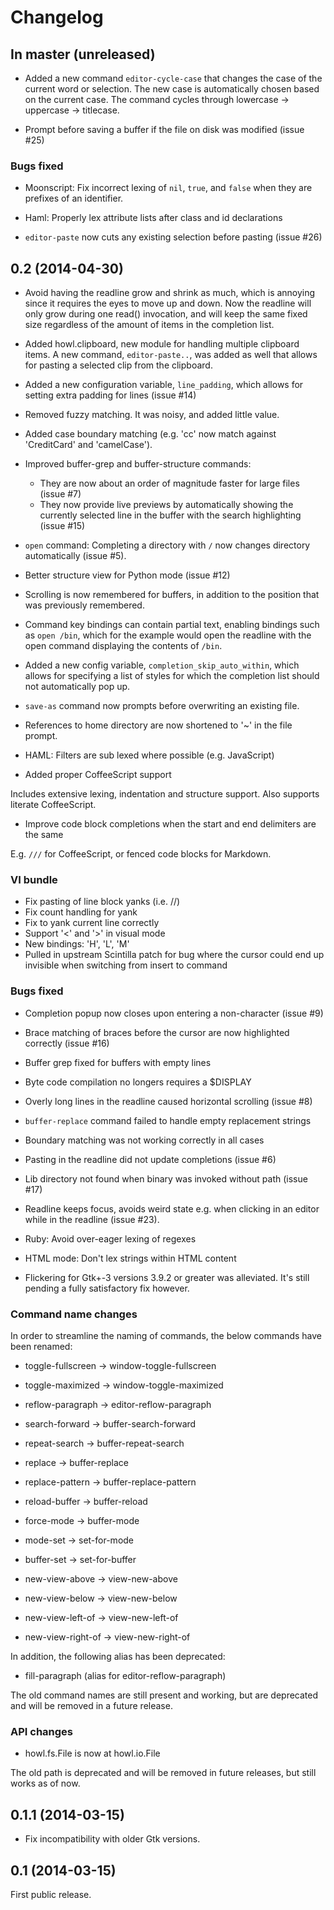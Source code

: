 # Changelog

## In master (unreleased)

- Added a new command `editor-cycle-case` that changes the case of the current
word or selection. The new case is automatically chosen based on the current
case. The command cycles through lowercase -> uppercase -> titlecase.

- Prompt before saving a buffer if the file on disk was modified (issue #25)

### Bugs fixed

- Moonscript: Fix incorrect lexing of `nil`, `true`, and `false` when they are
prefixes of an identifier.

- Haml: Properly lex attribute lists after class and id declarations

- `editor-paste` now cuts any existing selection before pasting (issue #26)

## 0.2 (2014-04-30)

- Avoid having the readline grow and shrink as much, which is annoying since it
requires the eyes to move up and down. Now the readline will only grow during
one read() invocation, and will keep the same fixed size regardless of the
amount of items in the completion list.

- Added howl.clipboard, new module for handling multiple clipboard items. A new
command, `editor-paste..`, was added as well that allows for pasting a selected
clip from the clipboard.

- Added a new configuration variable, `line_padding`, which allows for setting
extra padding for lines (issue #14)

- Removed fuzzy matching. It was noisy, and added little value.

- Added case boundary matching (e.g. 'cc' now match against 'CreditCard' and
'camelCase').

- Improved buffer-grep and buffer-structure commands:
  * They are now about an order of magnitude faster for large files (issue #7)
  * They now provide live previews by automatically showing the currently
selected line in the buffer with the search highlighting (issue #15)

- `open` command: Completing a directory with `/` now changes directory
automatically (issue #5).

- Better structure view for Python mode (issue #12)

- Scrolling is now remembered for buffers, in addition to the position that was
previously remembered.

- Command key bindings can contain partial text, enabling bindings such as `open
/bin`, which for the example would open the readline with the open command
displaying the contents of `/bin`.

- Added a new config variable, `completion_skip_auto_within`, which allows for
specifying a list of styles for which the completion list should not
automatically pop up.

- `save-as` command now prompts before overwriting an existing file.

- References to home directory are now shortened to '~' in the file prompt.

- HAML: Filters are sub lexed where possible (e.g. JavaScript)

- Added proper CoffeeScript support

Includes extensive lexing, indentation and structure support. Also supports
literate CoffeeScript.

- Improve code block completions when the start and end delimiters are the same

E.g. `///` for CoffeeScript, or fenced code blocks for Markdown.

### VI bundle

- Fix pasting of line block yanks (i.e. <y><y>/<Y>/<d><d>)
- Fix count handling for yank
- Fix <y><y> to yank current line correctly
- Support '<' and '>' in visual mode
- New bindings: 'H', 'L', 'M'
- Pulled in upstream Scintilla patch for bug where the cursor could end up
invisible when switching from insert to command

### Bugs fixed

- Completion popup now closes upon entering a non-character (issue #9)

- Brace matching of braces before the cursor are now highlighted correctly
(issue #16)

- Buffer grep fixed for buffers with empty lines

- Byte code compilation no longers requires a $DISPLAY

- Overly long lines in the readline caused horizontal scrolling (issue #8)

- `buffer-replace` command failed to handle empty replacement strings

- Boundary matching was not working correctly in all cases

- Pasting in the readline did not update completions (issue #6)

- Lib directory not found when binary was invoked without path (issue #17)

- Readline keeps focus, avoids weird state e.g. when clicking in an editor while
in the readline (issue #23).

- Ruby: Avoid over-eager lexing of regexes

- HTML mode: Don't lex strings within HTML content

- Flickering for Gtk+-3 versions 3.9.2 or greater was alleviated. It's still
pending a fully satisfactory fix however.

### Command name changes

In order to streamline the naming of commands, the below commands have been
renamed:

* toggle-fullscreen -> window-toggle-fullscreen
* toggle-maximized -> window-toggle-maximized

* reflow-paragraph -> editor-reflow-paragraph

* search-forward -> buffer-search-forward
* repeat-search -> buffer-repeat-search
* replace -> buffer-replace
* replace-pattern -> buffer-replace-pattern
* reload-buffer -> buffer-reload
* force-mode -> buffer-mode

* mode-set -> set-for-mode
* buffer-set -> set-for-buffer

* new-view-above -> view-new-above
* new-view-below -> view-new-below
* new-view-left-of -> view-new-left-of
* new-view-right-of -> view-new-right-of

In addition, the following alias has been deprecated:

* fill-paragraph (alias for editor-reflow-paragraph)

The old command names are still present and working, but are deprecated and will
be removed in a future release.

### API changes

- howl.fs.File is now at howl.io.File

The old path is deprecated and will be removed in future releases, but still
works as of now.

## 0.1.1 (2014-03-15)

- Fix incompatibility with older Gtk versions.

## 0.1 (2014-03-15)

First public release.
